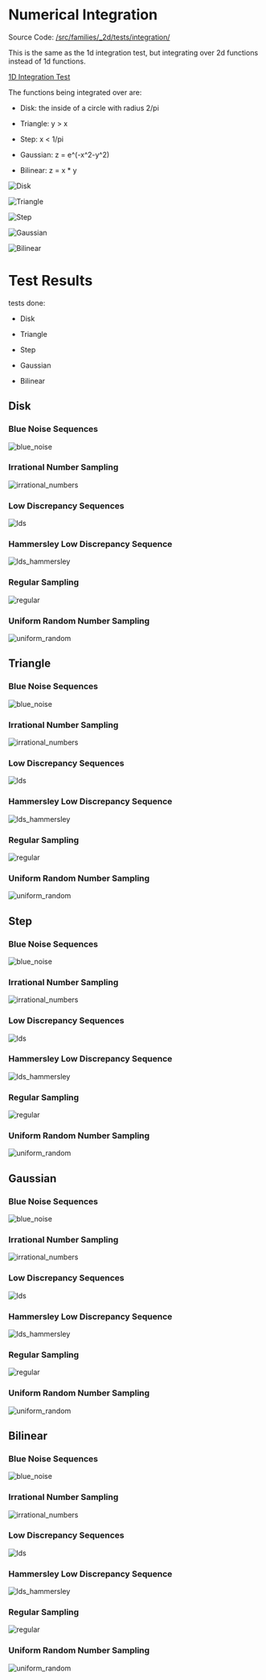 # Numerical Integration
Source Code: [/src/families/_2d/tests/integration/](../../../../src/families/_2d/tests/integration/)

This is the same as the 1d integration test, but integrating over 2d functions instead of 1d functions.

[1D Integration Test](../../../_1d/tests/integration/page.md)  

The functions being integrated over are:
* Disk: the inside of a circle with radius 2/pi
* Triangle: y > x
* Step: x < 1/pi
* Gaussian: z = e^(-x^2-y^2)
* Bilinear: z = x * y

![Disk](disk.png)  
![Triangle](triangle.png)  
![Step](step.png)  
![Gaussian](gaussian.png)  
![Bilinear](bilinear.png)  

# Test Results
 tests done:
* Disk
* Triangle
* Step
* Gaussian
* Bilinear
## Disk
### Blue Noise Sequences
![blue_noise](../../../_2d/samples/blue_noise/Disk.png)  
### Irrational Number Sampling
![irrational_numbers](../../../_2d/samples/irrational_numbers/Disk.png)  
### Low Discrepancy Sequences
![lds](../../../_2d/samples/lds/Disk.png)  
### Hammersley Low Discrepancy Sequence
![lds_hammersley](../../../_2d/samples/lds_hammersley/Disk.png)  
### Regular Sampling
![regular](../../../_2d/samples/regular/Disk.png)  
### Uniform Random Number Sampling
![uniform_random](../../../_2d/samples/uniform_random/Disk.png)  
## Triangle
### Blue Noise Sequences
![blue_noise](../../../_2d/samples/blue_noise/Triangle.png)  
### Irrational Number Sampling
![irrational_numbers](../../../_2d/samples/irrational_numbers/Triangle.png)  
### Low Discrepancy Sequences
![lds](../../../_2d/samples/lds/Triangle.png)  
### Hammersley Low Discrepancy Sequence
![lds_hammersley](../../../_2d/samples/lds_hammersley/Triangle.png)  
### Regular Sampling
![regular](../../../_2d/samples/regular/Triangle.png)  
### Uniform Random Number Sampling
![uniform_random](../../../_2d/samples/uniform_random/Triangle.png)  
## Step
### Blue Noise Sequences
![blue_noise](../../../_2d/samples/blue_noise/Step.png)  
### Irrational Number Sampling
![irrational_numbers](../../../_2d/samples/irrational_numbers/Step.png)  
### Low Discrepancy Sequences
![lds](../../../_2d/samples/lds/Step.png)  
### Hammersley Low Discrepancy Sequence
![lds_hammersley](../../../_2d/samples/lds_hammersley/Step.png)  
### Regular Sampling
![regular](../../../_2d/samples/regular/Step.png)  
### Uniform Random Number Sampling
![uniform_random](../../../_2d/samples/uniform_random/Step.png)  
## Gaussian
### Blue Noise Sequences
![blue_noise](../../../_2d/samples/blue_noise/Gaussian.png)  
### Irrational Number Sampling
![irrational_numbers](../../../_2d/samples/irrational_numbers/Gaussian.png)  
### Low Discrepancy Sequences
![lds](../../../_2d/samples/lds/Gaussian.png)  
### Hammersley Low Discrepancy Sequence
![lds_hammersley](../../../_2d/samples/lds_hammersley/Gaussian.png)  
### Regular Sampling
![regular](../../../_2d/samples/regular/Gaussian.png)  
### Uniform Random Number Sampling
![uniform_random](../../../_2d/samples/uniform_random/Gaussian.png)  
## Bilinear
### Blue Noise Sequences
![blue_noise](../../../_2d/samples/blue_noise/Bilinear.png)  
### Irrational Number Sampling
![irrational_numbers](../../../_2d/samples/irrational_numbers/Bilinear.png)  
### Low Discrepancy Sequences
![lds](../../../_2d/samples/lds/Bilinear.png)  
### Hammersley Low Discrepancy Sequence
![lds_hammersley](../../../_2d/samples/lds_hammersley/Bilinear.png)  
### Regular Sampling
![regular](../../../_2d/samples/regular/Bilinear.png)  
### Uniform Random Number Sampling
![uniform_random](../../../_2d/samples/uniform_random/Bilinear.png)  
